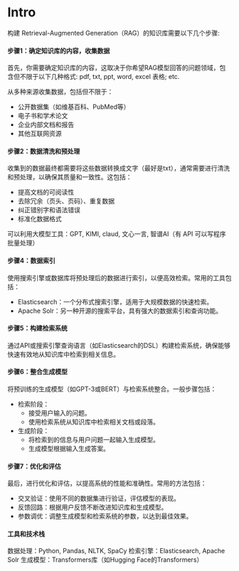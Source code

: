 # Intro
构建 Retrieval-Augmented Generation（RAG）的知识库需要以下几个步骤:

#### 步骤1：确定知识库的内容，收集数据

首先，你需要确定知识库的内容，这取决于你希望RAG模型回答的问题领域，包含但不限于以下几种格式: pdf, txt, ppt, word, excel 表格; etc.


从多种来源收集数据，包括但不限于：
- 公开数据集（如维基百科、PubMed等）
- 电子书和学术论文
- 企业内部文档和报告
- 其他互联网资源

#### 步骤2：数据清洗和预处理
收集到的数据最终都需要将这些数据转换成文字（最好是txt），通常需要进行清洗和预处理，以确保其质量和一致性。这包括：
- 提高文档的可阅读性
- 去除冗余（页头、页码）、重复数据
- 纠正错别字和语法错误
- 标准化数据格式


可以利用大模型工具：GPT, KIMI, claud, 文心一言, 智谱AI（有 API 可以写程序批量处理）

#### 步骤4：数据索引
使用搜索引擎或数据库将预处理后的数据进行索引，以便高效检索。常用的工具包括：
- Elasticsearch：一个分布式搜索引擎，适用于大规模数据的快速检索。
- Apache Solr：另一种开源的搜索平台，具有强大的数据索引和查询功能。

#### 步骤5：构建检索系统
通过API或搜索引擎查询语言（如Elasticsearch的DSL）构建检索系统，确保能够快速有效地从知识库中检索到相关信息。

#### 步骤6：整合生成模型
将预训练的生成模型（如GPT-3或BERT）与检索系统整合。一般步骤包括：
- 检索阶段：
    - 接受用户输入的问题。
    - 使用检索系统从知识库中检索相关文档或段落。
- 生成阶段：
    - 将检索到的信息与用户问题一起输入生成模型。
    - 生成模型根据输入生成答案。

#### 步骤7：优化和评估
最后，进行优化和评估，以提高系统的性能和准确性。常用的方法包括：
- 交叉验证：使用不同的数据集进行验证，评估模型的表现。
- 反馈回路：根据用户反馈不断改进知识库和生成模型。
- 参数调优：调整生成模型和检索系统的参数，以达到最佳效果。

#### 工具和技术栈
数据处理：Python, Pandas, NLTK, SpaCy
检索引擎：Elasticsearch, Apache Solr
生成模型：Transformers库（如Hugging Face的Transformers）
